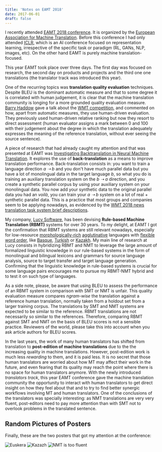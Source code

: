 ```yaml
---
title: 'Notes on EAMT 2018'
date: 2017-06-01
draft: false
---
```


I recently attended [EAMT 2018 conference](http://eamt2018.dlsi.ua.es/).
It is organized by the
[European Association for Machine Translation](http://www.eamt.org/).
Before this conference I had only attended [ICLR](/post/iclr2018/), which is
an AI conference focused on representation learning, irrespective of the specific
task or paradigm (RL, GANs, NLP, images, etc). On the other hand EAMT is purely
machine translation-focused.

This year EAMT took place over three days. The first day was focused on research,
the second day on products and projects and the third one one translations
(the translator track was introduced this year).

One of the recurring topics was **translation quality evaluation** techniques.
Despite BLEU is the dominant automatic measure and that to some degree it is correlated
with human judgement, it is clear that the machine translation
community is longing for a more grounded quality evaluation measure.
[Barry Haddow](http://homepages.inf.ed.ac.uk/bhaddow/) gave a talk about the
[WMT competition](http://www.statmt.org/wmt18/), and commented on how, apart
from automatic measures, they use human-driven evaluation. They
previously used human-driven relative ranking but now they resort to
direct assessment (human evaluator assigns a mark between 0 and 100 with
their judgement about the degree in which the translation adequately expresses
the meaning of the reference translation, without ever seeing the source
sentence).

A piece of research that had already caught my attention and that was presented
at EAMT was [Investigating Backtranslation in Neural Machine Translation](https://arxiv.org/abs/1804.06189).
It explores the use of **back-translation** as a means to improve translation
performance. Back-translation consists in: you want to train a language
direction _a ➝ b_ and you don't have much parallel data but you have a lot
of monolingual data in the target language _b_, so what you do is
training an auxiliary translation system on the _b ➝ a_ direction, and you create a synthetic
parallel corpus by using your auxiliary system on your monolingual data.
You now add your synthetic data to the original parallel data you had an
_voilà_, you can train your _a ➝ b_ system on a lot of real + synthetic parallel data.
This is a practice that most groups and companies seem to be applying nowadays, as
evidenced by the
[WMT 2018 news translation task system brief descriptions](http://matrix.statmt.org/?mode=all).

My company, [Lucy Software](http://www.lucysoftware.com/),
has been devising **Rule-based Machine Translation (RBMT)** systems for over 30 years.
To my delight, at EAMT I got the confirmation that RBMT
systems are still relevant nowadays, especially for low-resource
[morphologically-rich](https://www.quora.com/When-is-a-language-said-to-be-morphologically-rich)
[agglutinative](https://en.wikipedia.org/wiki/Agglutinative_language) languages with
[flexible word order](https://en.wikipedia.org/wiki/Word_order), like
[Basque](https://en.wikipedia.org/wiki/Basque_language),
[Turkish](https://en.wikipedia.org/wiki/Turkish_language)
or [Kazakh](https://en.wikipedia.org/wiki/Kazakh_language).
My main line of research at Lucy consists in hybridizing RBMT and
NMT to leverage the large amount of formalized linguistic knowledge in our
rule-based systems in the form of monolingual and bilingual lexicons and grammars
for source language analysis, source to target transfer and target language generation.
Confirming that the linguistic knowledge in rule-based
systems is crucial for some language pairs encourages me to pursue my RBMT-NMT
hybrid and to test it on such type of languages.

As a side note, please, be aware that using BLEU to assess the performance of an
RBMT system in comparison with SMT or NMT is unfair. This
quality evaluation measure compares _ngram-wise_ the translation against a
reference human translation, normally taken
from a holdout set from a larger training corpus. The translations by SMT and NMT systems
are expected to be similar to the reference. RBMT translations are not necessarily so
similar to the references. Therefore, comparing RBMT against SMT and NMT on the basis
of BLEU scores is not a sensible practice. Reviewers
of the world, please take this into account when you ask article authors for BLEU scores.

In the last years, the work of many human translators has shifted from translation
to **post-edition of machine translations** due to the the increasing
quality in machine translations. However, post-edition work is much less
_rewarding_ to them, and it is paid less.
It is no secret that those human translators are
worried about how MT may affect their work in the future,
and even fearing that its quality may reach the point where there is
no space for human translators anymore.
With the newly introduced _translators track_, this year EAMT
conference gave the machine translation community the opportunity to
interact with human translators to get direct insight on how they
feel about that and to try to find better synergic workflows
involving MT and human translators. One of the conclusions of the
translators was specially interesting: as NMT translations are very very
fluent, post-editors need to pay more attention than with SMT not to overlook problems
in the translated sentence.

## Random Pictures of Posters

Finally, these are the two posters that got my attention at the conference:

![Euskera](/img/eamt2018/euskera.jpg)
![Kazazh](/img/eamt2018/kazakh.jpg)
![NMT is too fluent](/img/eamt2018/toofluent.jpg)

